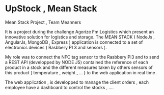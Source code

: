 # UpStock , Mean Stack
Mean Stack Project , Team Meanners

It is a project during the challenge Agorize Fm Logistics which present an innovative
solution for logistics and storage. The MEAN STACK ( NodeJs , AngularJs, MongoDB , Express ) application is connected to a set of
electronics devices ( Rasbbery PI 3 and sensors ).

My role was to connect the NFC tag sensor  to the Rasbbery PI3 and to send a REST API (developped  by NODE JS) contained the reference of each product in a stock and the different measures taken by others sensors of this product  ( temperature , weight , ... )  to the web application in real time .

The web application , is developped to manage the client orders , each employee have a dashboard to control the stocks , ....

